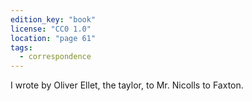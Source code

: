 ```yaml
---
edition_key: "book"
license: "CC0 1.0"
location: "page 61"
tags:
  - correspondence
---
```

I wrote by Oliver Ellet, the
taylor, to Mr. Nicolls to Faxton.
